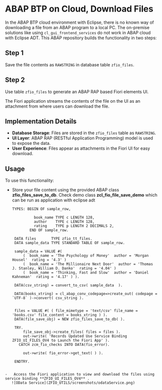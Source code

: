 

# ABAP BTP on Cloud, Download Files

In the ABAP BTP cloud environment with Eclipse, there is no known way of downloading a file from an ABAP program to a local PC. The on-premise solutions like using `cl_gui_frontend_services` do not work in ABAP cloud with Eclipse ADT. This ABAP repository builds the functionality in two steps:

## Step 1
Save the file contents as `RAWSTRING` in database table `zfio_files`.

## Step 2
Use table `zfio_files` to generate an ABAP RAP based Fiori elements UI.

The Fiori application streams the contents of the file on the UI as an attachment from where users can download the file.

## Implementation Details
- **Database Storage**: Files are stored in the `zfio_files` table as `RAWSTRING`.
- **UI Layer**: ABAP RAP (RESTful Application Programming) model is used to expose the data.
- **User Experience**: Files appear as attachments in the Fiori UI for easy download.

## Usage
To use this functionality:
-  Store your file content using the provided ABAP class  **zfio_files_save_to_db**.
   Check demo class **zcl_fio_file_save_demo** which can be run as application with eclipse adt
   
   ```abap
   TYPES: BEGIN OF sample_row,

             book_name TYPE c LENGTH 128,
             author    TYPE c LENGTH 128,
             rating    TYPE p LENGTH 2 DECIMALS 2,
           END OF sample_row.

    DATA files       TYPE zfio_tt_files.
    DATA sample_data TYPE STANDARD TABLE OF sample_row.

    sample_data = VALUE #(
        (  book_name = 'The Psychology of Money'  author = 'Morgan Housel'  rating = '4.3' )
        (  book_name = 'The Millionaire Next Door'  author = 'Thomas J. Stanley, William D. Danko'  rating = '4.04' )
        (  book_name = 'Thinking, Fast and Slow'  author = 'Daniel Kahneman'  rating = '4.17' ) ).

    DATA(csv_string) = convert_to_csv( sample_data  ).

    DATA(books_xtring) = cl_abap_conv_codepage=>create_out( codepage = `UTF-8` )->convert( csv_string ).


    files = VALUE #( ( file_mimetype = 'text/csv' file_name = 'books.csv' file_content = books_xtring ) ).
    DATA(file_save_obj) = NEW zfio_files_save_to_db( ).

    TRY.
        file_save_obj->create_files( files = files ).
        out->write( 'Records Updated Use Service Binding ZFIO_UI_FILES_OV4 to Launch the Fiori App' ).
      CATCH zcm_fio_checks INTO DATA(fio_error).

        out->write( fio_error->get_text( ) ).

    ENDTRY.
  ```

 -   Access the Fiori application to view and download the files using service binding **ZFIO_UI_FILES_OV4** .
     ![OData Service](ZFIO_UTILS/screenshots/odataService.png)
